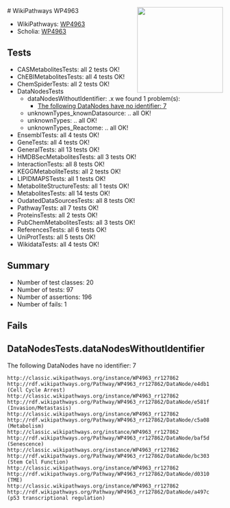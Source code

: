<img style="float: right; width: 200px" src="https://upload.wikimedia.org/wikipedia/commons/thumb/8/83/Wplogo_with_text_500.png/640px-Wplogo_with_text_500.png" />
# WikiPathways WP4963

* WikiPathways: [WP4963](https://wikipathways.org/pathways/WP4963)
* Scholia: [WP4963](https://scholia.toolforge.org/wikipathways/WP4963)
## Tests
* CASMetabolitesTests: all 2 tests OK!
* ChEBIMetabolitesTests: all 4 tests OK!
* ChemSpiderTests: all 2 tests OK!
* DataNodesTests
    * dataNodesWithoutIdentifier: .x we found 1 problem(s):
        * [The following DataNodes have no identifier: 7](#d2d32fa6)
    * unknownTypes_knownDatasource: .. all OK!
    * unknownTypes: .. all OK!
    * unknownTypes_Reactome: .. all OK!
* EnsemblTests: all 4 tests OK!
* GeneTests: all 4 tests OK!
* GeneralTests: all 13 tests OK!
* HMDBSecMetabolitesTests: all 3 tests OK!
* InteractionTests: all 8 tests OK!
* KEGGMetaboliteTests: all 2 tests OK!
* LIPIDMAPSTests: all 1 tests OK!
* MetaboliteStructureTests: all 1 tests OK!
* MetabolitesTests: all 14 tests OK!
* OudatedDataSourcesTests: all 8 tests OK!
* PathwayTests: all 7 tests OK!
* ProteinsTests: all 2 tests OK!
* PubChemMetabolitesTests: all 3 tests OK!
* ReferencesTests: all 6 tests OK!
* UniProtTests: all 5 tests OK!
* WikidataTests: all 4 tests OK!


## Summary

* Number of test classes: 20
* Number of tests: 97
* Number of assertions: 196
* Number of fails: 1

## Fails

<a name="d2d32fa6" />

## DataNodesTests.dataNodesWithoutIdentifier

The following DataNodes have no identifier: 7
```
http://classic.wikipathways.org/instance/WP4963_rr127862 http://rdf.wikipathways.org/Pathway/WP4963_rr127862/DataNode/e4db1 (Cell Cycle Arrest)
http://classic.wikipathways.org/instance/WP4963_rr127862 http://rdf.wikipathways.org/Pathway/WP4963_rr127862/DataNode/e581f (Invasion/Metastasis)
http://classic.wikipathways.org/instance/WP4963_rr127862 http://rdf.wikipathways.org/Pathway/WP4963_rr127862/DataNode/c5a08 (Metabolism)
http://classic.wikipathways.org/instance/WP4963_rr127862 http://rdf.wikipathways.org/Pathway/WP4963_rr127862/DataNode/baf5d (Senescence)
http://classic.wikipathways.org/instance/WP4963_rr127862 http://rdf.wikipathways.org/Pathway/WP4963_rr127862/DataNode/bc303 (Stem Cell Function)
http://classic.wikipathways.org/instance/WP4963_rr127862 http://rdf.wikipathways.org/Pathway/WP4963_rr127862/DataNode/d0310 (TME)
http://classic.wikipathways.org/instance/WP4963_rr127862 http://rdf.wikipathways.org/Pathway/WP4963_rr127862/DataNode/a497c (p53 transcriptional regulation)
```

